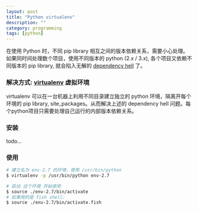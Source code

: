 ```yaml
---
layout: post
title: "Python virtualenv"
description: ""
category: programming
tags: [python]
---
```



在使用 Python 时，不同 pip library 相互之间的版本依赖关系，需要小心处理。如果同时间处理数个项目，使用不同版本的 python (2.x / 3.x), 各个项目又依赖不同版本的 pip library, 就会陷入无解的 [dependency hell](https://en.wikipedia.org/wiki/Dependency_hell) 了。

### 解决方式: [virtualenv](https://pypi.python.org/pypi/virtualenv) 虚拟环境

virtualenv 可以在一台机器上利用不同目录建立独立的 python 环境，隔离开每个环境的 pip library, site_packages。从而解决上述的 dependency hell 问题。每个python项目只需要处理自己运行的内部版本依赖关系。

### 安装
todo...

### 使用

```bash
# 建立名为 env-2.7 的环境，使用 /usr/bin/python
$ virtualenv -p /usr/bin/python env-2.7

# 启动 这个环境 开始使用
$ source ./env-2.7/bin/activate
# 如果用的是 fish shell:
$ source ./env-2.7/bin/activate.fish
```
